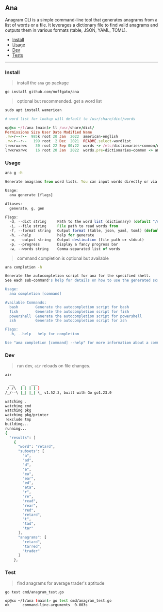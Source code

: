 ## Ana

Anagram CLI is a simple command-line tool that generates anagrams from a list of words or a file.
It leverages a dictionary file to find valid anagrams and outputs them in various formats (table, JSON, YAML, TOML).

- [Install](###install)
- [Usage](###usage)
- [Dev](###dev)
- [Tests](###tests)




---


### Install
> install the `ana` go package
```bash
go install github.com/moffgato/ana
```
> optional but recommended. get a word list
```rb
sudo apt install wamerican

# word list for lookup will default to /usr/share/dict/words

op@xx ~/l/ana (main)> ll /usr/share/dict/
Permissions Size User Date Modified Name
.rw-r--r--  985k root 20 Jan  2022  american-english
.rw-r--r--   199 root  2 Dec  2021  README.select-wordlist
lrwxrwxrwx    30 root 22 Sep 00:22  words -> /etc/dictionaries-common/words
lrwxrwxrwx    16 root 20 Jan  2022  words.pre-dictionaries-common -> american-english
```

### Usage

```bash
ana g -h
```
```ts
Generate anagrams from word lists. You can input words directly or via a file.

Usage:
  ana generate [flags]

Aliases:
  generate, g, gen

Flags:
  -d, --dict string     Path to the word list (dictionary) (default "/usr/share/dict/american-english")
  -i, --file string     File path to read words from
  -f, --format string   Output format (table, json, yaml, toml) (default "table")
  -h, --help            help for generate
  -o, --output string   Output destination (file path or stdout)
  -p, --progress        Display a fancy progress bar
  -w, --words string    Comma-separated list of words
```
> command completion is optional but available
```bash
ana completion -h
```

```bash
Generate the autocompletion script for ana for the specified shell.
See each sub-command's help for details on how to use the generated script.

Usage:
  ana completion [command]

Available Commands:
  bash        Generate the autocompletion script for bash
  fish        Generate the autocompletion script for fish
  powershell  Generate the autocompletion script for powershell
  zsh         Generate the autocompletion script for zsh

Flags:
  -h, --help   help for completion

Use "ana completion [command] --help" for more information about a command.
```


### Dev
> run dev, `air` reloads on file changes.
```bash
air
```
```bash
  __    _   ___
 / /\  | | | |_)
/_/--\ |_| |_| \_ v1.52.3, built with Go go1.23.0

watching .
watching cmd
watching pkg
watching pkg/printer
!exclude tmp
building...
running...
{
  "results": [
    {
      "word": "retard",
      "subsets": [
        "a",
        "ad",
        "d",
        "e",
        "ea",
        "ear",
        "ed",
        "eta",
        "r",
        "re",
        "read",
        "rear",
        "red",
        "retard",
        "t",
        "tad",
        "tar"
      ],
      "anagrams": [
        "retard",
        "tarred",
        "trader"
      ]
    },
```


### Test
> find anagrams for average trader's aptitude
```
go test cmd/anagram_test.go
```

```bash
op@xx ~/l/ana (main)> go test cmd/anagram_test.go
ok      command-line-arguments  0.003s
```
